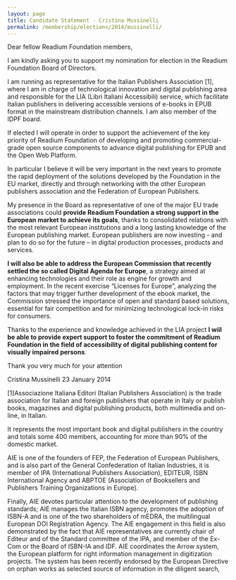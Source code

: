 ```yaml
---
layout: page
title: Candidate Statement - Cristina Mussinelli
permalink: /membership/elections/2014/mussinelli/
---
```


Dear fellow Readium Foundation members,

I am kindly asking you to support my nomination for election in the Readium Foundation Board of Directors.

I am running as representative for the Italian Publishers Association [1], where I am in charge of technological innovation and digital publishing area and responsible for the LIA (Libri Italiani Accessibili) service, which facilitate Italian publishers in delivering accessible versions of e-books in EPUB format in the mainstream distribution channels. I am also member of the IDPF board.

If elected I will operate in order to support the achievement of the key priority of Readium Foundation of developing and promoting commercial-grade open source components to advance digital publishing for EPUB and the Open Web Platform.

In particular I believe it will be very important in the next years to promote the rapid deployment of the solutions developed by the Foundation in the EU market, directly and through networking with the other European publishers association and the Federation of European Publishers.

My presence in the Board as representative of one of the major EU trade associations could **provide Readium Foundation a strong support in the European market to achieve its goals**, thanks to consolidated relations with the most relevant European institutions and a long lasting knowledge of the European publishing market. European publishers are now investing - and plan to do so for the future – in digital production processes, products and services.

**I will also be able to address the European Commission that recently settled the so called Digital Agenda for Europe**, a strategy aimed at enhancing technologies and their role as engine for growth and employment. In the recent exercise “Licenses for Europe”, analyzing the factors that may trigger further development of the ebook market, the Commission stressed the importance of open and standard based solutions, essential for fair competition and for minimizing technological lock-in risks for consumers.

Thanks to the experience and knowledge achieved in the LIA project **I wiil be able to provide expert support to foster the commitment of Readium Foundation in the field of accessibility of digital publishing content for visually impaired persons**.

Thank you very much for your attention

Cristina Mussinelli                                                                                                         23 January 2014

[1]Associazione Italiana Editori (Italian Publishers Association) is the trade association for Italian and foreign publishers that operate in Italy or publish books, magazines and digital publishing products, both multimedia and on-line, in Italian.

It represents the most important book and digital publishers in the country and totals some 400 members, accounting for more than 90% of the domestic market.

AIE is one of the founders of FEP, the Federation of European Publishers, and is also part of the General Confederation of Italian Industries, it is member of IPA (International Publishers Association), EDITEUR, ISBN International Agency and ABPTOE (Association of Booksellers and Publishers Training Organizations in Europe).

Finally, AIE devotes particular attention to the development of publishing standards; AIE manages the Italian ISBN agency, promotes the adoption of ISBN-A and is one of the two shareholders of mEDRA, the multilingual European DOI Registration Agency. The AIE engagement in this field is also demonstrated by the fact that AIE representatives are currently chair of Editeur and of the Standard committee of the IPA, and member of the Ex-Com or the Board of ISBN-IA and IDF. AIE coordinates the Arrow system, the European platform for right information management in digitization projects. The system has been recently endorsed by the European Directive on orphan works as selected source of information in the diligent search,